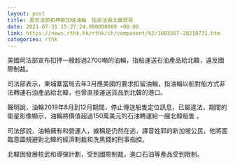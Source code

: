 ```yaml
---
layout: post
title: 美司法部扣押新加坡油輪　指非法與北韓貿易
date: 2021-07-31 15:27:24.000000000 +08:00
link: https://news.rthk.hk/rthk/ch/component/k2/1603567-20210731.htm
categories: rthk
---
```


美國司法部宣布扣押一艘超過2700噸的油輪，指船運送石油產品給北韓，違反國際制裁。

司法部表示，柬埔寨當局去年3月應美國的要求扣留油輪，指油輪以船對船方式非法轉運石油產品給北韓，也曾直接運送貨品到北韓的港口。

聲明說，油輪2019年8月到12月期間，停止傳送船隻定位訊息，已屬違法，期間的衛星影像顯示，油輪將價值超過150萬美元的石油轉運給一艘北韓船隻 。

司法部說，油輪擁有和營運人，據稱是仍然在逃，譯音姓郭的新加坡公民，他將面臨意圖規避對北韓的經濟制裁和洗黑錢的刑事指控。

北韓因發展核武和導彈計劃，受到國際制裁，進口石油等產品受到限制。
